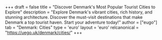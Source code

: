 +++
draft = false
title = "Discover Denmark's Most Popular Tourist Cities to Explore"
description = "Explore Denmark's vibrant cities, rich history, and stunning architecture. Discover the must-visit destinations that make Denmark a top tourist haven. Start your adventure today!"
author = ["eugo"]
tab = "Denmark: Cities"
type = 'euro'
layout = 'euro'
relcanonical = "https://uego.uk/denmark/cities/"
+++
